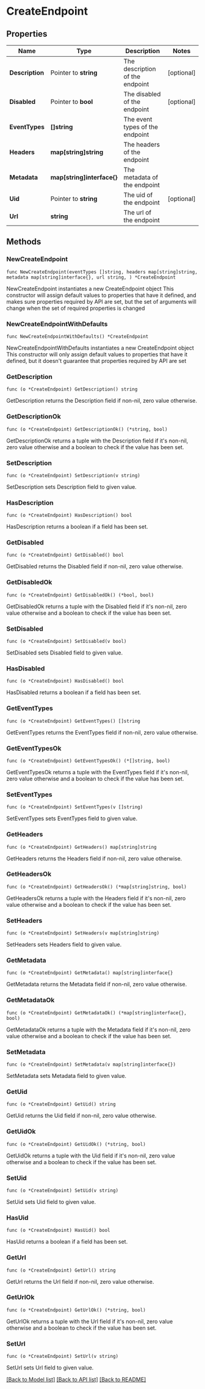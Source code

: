 # CreateEndpoint

## Properties

Name | Type | Description | Notes
------------ | ------------- | ------------- | -------------
**Description** | Pointer to **string** | The description of the endpoint | [optional] 
**Disabled** | Pointer to **bool** | The disabled of the endpoint | [optional] 
**EventTypes** | **[]string** | The event types of the endpoint | 
**Headers** | **map[string]string** | The headers of the endpoint | 
**Metadata** | **map[string]interface{}** | The metadata of the endpoint | 
**Uid** | Pointer to **string** | The uid of the endpoint | [optional] 
**Url** | **string** | The url of the endpoint | 

## Methods

### NewCreateEndpoint

`func NewCreateEndpoint(eventTypes []string, headers map[string]string, metadata map[string]interface{}, url string, ) *CreateEndpoint`

NewCreateEndpoint instantiates a new CreateEndpoint object
This constructor will assign default values to properties that have it defined,
and makes sure properties required by API are set, but the set of arguments
will change when the set of required properties is changed

### NewCreateEndpointWithDefaults

`func NewCreateEndpointWithDefaults() *CreateEndpoint`

NewCreateEndpointWithDefaults instantiates a new CreateEndpoint object
This constructor will only assign default values to properties that have it defined,
but it doesn't guarantee that properties required by API are set

### GetDescription

`func (o *CreateEndpoint) GetDescription() string`

GetDescription returns the Description field if non-nil, zero value otherwise.

### GetDescriptionOk

`func (o *CreateEndpoint) GetDescriptionOk() (*string, bool)`

GetDescriptionOk returns a tuple with the Description field if it's non-nil, zero value otherwise
and a boolean to check if the value has been set.

### SetDescription

`func (o *CreateEndpoint) SetDescription(v string)`

SetDescription sets Description field to given value.

### HasDescription

`func (o *CreateEndpoint) HasDescription() bool`

HasDescription returns a boolean if a field has been set.

### GetDisabled

`func (o *CreateEndpoint) GetDisabled() bool`

GetDisabled returns the Disabled field if non-nil, zero value otherwise.

### GetDisabledOk

`func (o *CreateEndpoint) GetDisabledOk() (*bool, bool)`

GetDisabledOk returns a tuple with the Disabled field if it's non-nil, zero value otherwise
and a boolean to check if the value has been set.

### SetDisabled

`func (o *CreateEndpoint) SetDisabled(v bool)`

SetDisabled sets Disabled field to given value.

### HasDisabled

`func (o *CreateEndpoint) HasDisabled() bool`

HasDisabled returns a boolean if a field has been set.

### GetEventTypes

`func (o *CreateEndpoint) GetEventTypes() []string`

GetEventTypes returns the EventTypes field if non-nil, zero value otherwise.

### GetEventTypesOk

`func (o *CreateEndpoint) GetEventTypesOk() (*[]string, bool)`

GetEventTypesOk returns a tuple with the EventTypes field if it's non-nil, zero value otherwise
and a boolean to check if the value has been set.

### SetEventTypes

`func (o *CreateEndpoint) SetEventTypes(v []string)`

SetEventTypes sets EventTypes field to given value.


### GetHeaders

`func (o *CreateEndpoint) GetHeaders() map[string]string`

GetHeaders returns the Headers field if non-nil, zero value otherwise.

### GetHeadersOk

`func (o *CreateEndpoint) GetHeadersOk() (*map[string]string, bool)`

GetHeadersOk returns a tuple with the Headers field if it's non-nil, zero value otherwise
and a boolean to check if the value has been set.

### SetHeaders

`func (o *CreateEndpoint) SetHeaders(v map[string]string)`

SetHeaders sets Headers field to given value.


### GetMetadata

`func (o *CreateEndpoint) GetMetadata() map[string]interface{}`

GetMetadata returns the Metadata field if non-nil, zero value otherwise.

### GetMetadataOk

`func (o *CreateEndpoint) GetMetadataOk() (*map[string]interface{}, bool)`

GetMetadataOk returns a tuple with the Metadata field if it's non-nil, zero value otherwise
and a boolean to check if the value has been set.

### SetMetadata

`func (o *CreateEndpoint) SetMetadata(v map[string]interface{})`

SetMetadata sets Metadata field to given value.


### GetUid

`func (o *CreateEndpoint) GetUid() string`

GetUid returns the Uid field if non-nil, zero value otherwise.

### GetUidOk

`func (o *CreateEndpoint) GetUidOk() (*string, bool)`

GetUidOk returns a tuple with the Uid field if it's non-nil, zero value otherwise
and a boolean to check if the value has been set.

### SetUid

`func (o *CreateEndpoint) SetUid(v string)`

SetUid sets Uid field to given value.

### HasUid

`func (o *CreateEndpoint) HasUid() bool`

HasUid returns a boolean if a field has been set.

### GetUrl

`func (o *CreateEndpoint) GetUrl() string`

GetUrl returns the Url field if non-nil, zero value otherwise.

### GetUrlOk

`func (o *CreateEndpoint) GetUrlOk() (*string, bool)`

GetUrlOk returns a tuple with the Url field if it's non-nil, zero value otherwise
and a boolean to check if the value has been set.

### SetUrl

`func (o *CreateEndpoint) SetUrl(v string)`

SetUrl sets Url field to given value.



[[Back to Model list]](../README.md#documentation-for-models) [[Back to API list]](../README.md#documentation-for-api-endpoints) [[Back to README]](../README.md)


